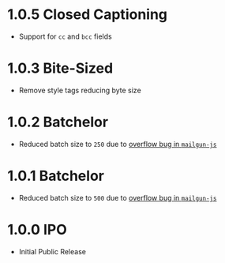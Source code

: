 # 1.0.5 Closed Captioning

- Support for `cc` and `bcc` fields

# 1.0.3 Bite-Sized

- Remove style tags reducing byte size

# 1.0.2 Batchelor

- Reduced batch size to `250` due to [overflow bug in `mailgun-js`][1]

# 1.0.1 Batchelor

- Reduced batch size to `500` due to [overflow bug in `mailgun-js`][1]

# 1.0.0 IPO

- Initial Public Release

[1]: https://github.com/1lobby/mailgun-js/issues/90
